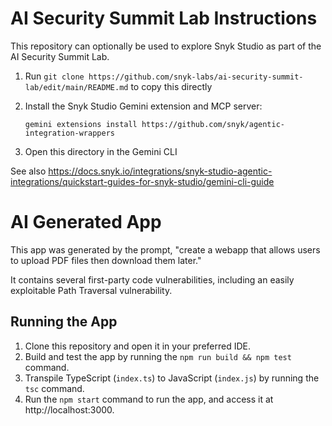 # AI Security Summit Lab Instructions
This repository can optionally be used to explore Snyk Studio as part of the AI Security Summit Lab.
1. Run `git clone https://github.com/snyk-labs/ai-security-summit-lab/edit/main/README.md` to copy this directly
2. Install the Snyk Studio Gemini extension and MCP server:

   ```gemini extensions install https://github.com/snyk/agentic-integration-wrappers```
4. Open this directory in the Gemini CLI

See also https://docs.snyk.io/integrations/snyk-studio-agentic-integrations/quickstart-guides-for-snyk-studio/gemini-cli-guide

# AI Generated App

This app was generated by the prompt, "create a webapp that allows users to upload PDF files then download them later."

It contains several first-party code vulnerabilities, including an easily exploitable Path Traversal vulnerability.

## Running the App

1. Clone this repository and open it in your preferred IDE.
2. Build and test the app by running the `npm run build && npm test` command.
3. Transpile TypeScript (`index.ts`) to JavaScript (`index.js`) by running the `tsc` command.
4. Run the `npm start` command to run the app, and access it at http://localhost:3000.

